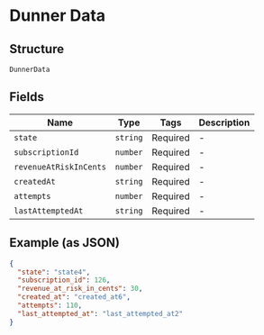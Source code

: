 
# Dunner Data

## Structure

`DunnerData`

## Fields

| Name | Type | Tags | Description |
|  --- | --- | --- | --- |
| `state` | `string` | Required | - |
| `subscriptionId` | `number` | Required | - |
| `revenueAtRiskInCents` | `number` | Required | - |
| `createdAt` | `string` | Required | - |
| `attempts` | `number` | Required | - |
| `lastAttemptedAt` | `string` | Required | - |

## Example (as JSON)

```json
{
  "state": "state4",
  "subscription_id": 126,
  "revenue_at_risk_in_cents": 30,
  "created_at": "created_at6",
  "attempts": 110,
  "last_attempted_at": "last_attempted_at2"
}
```

